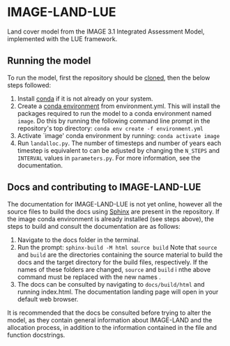 # IMAGE-LAND-LUE
Land cover model from the IMAGE 3.1 Integrated Assessment Model, implemented with the LUE framework.

## Running the model
To run the model, first the repository should be [cloned](https://docs.github.com/en/repositories/creating-and-managing-repositories/cloning-a-repository), then the below steps followed:
1. Install [conda](https://conda.io/projects/conda/en/latest/user-guide/getting-started.html) if it is not already on your system. 
2. Create a [conda environment](https://conda.io/projects/conda/en/latest/user-guide/tasks/manage-environments.html) from environment.yml. This will install the packages required to run the model to a conda environment named `image`. Do this by running the following command line prompt in the repository's top directory:
```conda env create -f environment.yml```
3. Activate `image' conda environment by running:
```conda activate image```
4. Run `landalloc.py`. The number of timesteps and number of years each timestep is equivalent to can be adjusted by changing the `N_STEPS` and `INTERVAL` values in `parameters.py`. For more information, see the documentation.

## Docs and contributing to IMAGE-LAND-LUE
The documentation for IMAGE-LAND-LUE is not yet online, however all the source files to build the docs using [Sphinx](https://www.sphinx-doc.org/en/master/) are present in the repository. If the image conda environment is already installed (see steps above), the steps to build and consult the documentation are as follows:
1. Navigate to the docs folder in the terminal.
2. Run the prompt:
```sphinx-build -M html source build```
Note that `source` and `build` are the directories containing the source material to build the docs and the target directory for the build files, respectively. If the names of these folders are changed, `source` and `build` i nthe above command must be replaced with the new names .
3. The docs can be consulted by navigating to `docs/build/html` and running index.html. The documentation landing page will open in your default web browser.

It is recommended that the docs be consulted before trying to alter the model, as they contain general information about IMAGE-LAND and the allocation process, in addition to the information contained in the file and function docstrings.